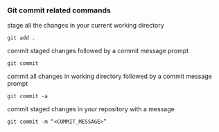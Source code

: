 ### Git commit related commands

stage all the changes in your current working directory

    git add .

commit staged changes followed by a commit message prompt

    git commit

commit all changes in working directory followed by a commit message prompt

    git commit -a

commit staged changes in your repository with a message

    git commit -m “<COMMIT_MESSAGE>”
